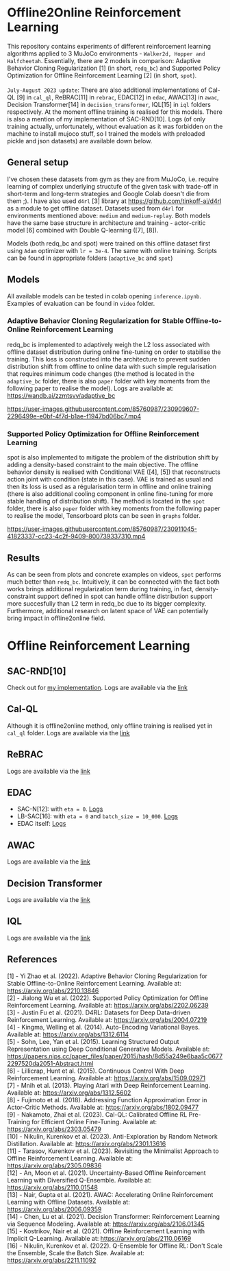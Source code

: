 # Offline2Online Reinforcement Learning
This repository contains experiments of different reinforcement learning algorithms applied to 3 MuJoCo environments - `Walker2d, Hopper and Halfcheetah`. Essentially, there are 2 models in comparison: Adaptive Behavior Cloning Regularization [1] (in short, `redq_bc`) and Supported Policy Optimization for Offline Reinforcement Learning [2] (in short, `spot`).<br /><br />`July-August 2023 update`: There are also additional implementations of Cal-QL [9] in `cal_ql`, ReBRAC[11] in `rebrac`, EDAC[12] in `edac`, AWAC[13] in `awac`, Decision Transformer[14] in `decision_transformer`, IQL[15] in `iql` folders respectively. At the moment offline training is realised for this models. There is also a mention of my implementation of SAC-RND[10]. Logs (of only training actually, unfortunately, without evaluation as it was forbidden on the machine to install mujoco stuff, so I trained the models with preloaded pickle and json datasets) are available down below.

## General setup
I've chosen these datasets from gym as they are from MuJoCo, i.e. require learning of complex underlying structufe of the given task with trade-off in short-term and long-term strategies and Google Colab doesn't die from them ;). I have also used `d4rl` [3] library at https://github.com/tinkoff-ai/d4rl as a module to get offline dataset. Datasets used from `d4rl` for environments mentioned above: `medium` and `medium-replay`. Both models have the same base structure in architecture and training - actor-critic model [6] combined with Double Q-learning ([7], [8]).

Models (both redq_bc and spot) were trained on this offline dataset first using `Adam` optimizer with `lr = 3e-4`. The same with online training. Scripts can be found in appropriate folders (`adaptive_bc` and `spot`)

## Models

All available models can be tested in colab opening `inference.ipynb`. Examples of evaluation can be found in `video` folder.

### Adaptive Behavior Cloning Regularization for Stable Offline-to-Online Reinforcement Learning
redq_bc is implemented to adaptively weigh the L2 loss associated with offline dataset distribution during online fine-tuning on order to stabilise the training. This loss is constructed into the architecture to prevent sudden distribution shift from offline to online data with such simple regularisation that requires minimum code changes (the method is located in the `adaptive_bc` folder, there is also `paper` folder with key moments from the following paper to realise the model). Logs are available at: https://wandb.ai/zzmtsvv/adaptive_bc


https://user-images.githubusercontent.com/85760987/230909607-2296499e-e0bf-4f7d-b1ae-f1947bd06bc7.mp4


### Supported Policy Optimization for Offline Reinforcement Learning
spot is also implemented to mitigate the problem of the distribution shift by adding a density-based constraint to the main objective. The offline behavior density is realised with Conditional VAE ([4], [5]) that reconstructs action joint with condition (state in this case). VAE is trained as usual and then its loss is used as a régularisation term in offline and online training (there is also additional cooling component in online fine-tuning for more stable handling of distribution shift). The method is located in the `spot` folder, there is also `paper` folder with key moments from the following paper to realise the model, Tensorboard plots can be seen in `graphs` folder.

https://user-images.githubusercontent.com/85760987/230911045-41823337-cc23-4c2f-9409-800739337310.mp4


## Results
As can be seen from plots and concrete examples on videos, `spot` performs much better than `redq_bc`. Intuitively, it can be connected with the fact both works brings additional regularization term during training, in fact, density-constraint support defined in spot can handle offline distribution support more succesfully than L2 term in redq_bc due to its bigger complexity. Furthermore, additional research on latent space of VAE can potentially bring impact in offline2online field.

# Offline Reinforcement Learning
## SAC-RND[10]
Check out for [my implementation](https://github.com/zzmtsvv/sac_rnd). Logs are available via the [link](https://wandb.ai/zzmtsvv/sac_rnd?workspace=user-zzmtsvv)

## Cal-QL
Although it is offline2online method, only offline training is realised yet in `cal_ql` folder. Logs are available via the [link](https://wandb.ai/zzmtsvv/cal_ql?workspace=user-zzmtsvv)

## ReBRAC
Logs are available via the [link](https://wandb.ai/zzmtsvv/ReBRAC?workspace=user-zzmtsvv)

## EDAC
- SAC-N[12]: with `eta = 0`. [Logs](https://wandb.ai/zzmtsvv/SAC-N?workspace=user-zzmtsvv)
- LB-SAC[16]: with `eta = 0` and `batch_size = 10_000`. [Logs](https://wandb.ai/zzmtsvv/LB-SAC?workspace=user-zzmtsvv)
- EDAC itself: [Logs](https://wandb.ai/zzmtsvv/EDAC?workspace=user-zzmtsvv)

## AWAC
Logs are available via the [link](https://wandb.ai/zzmtsvv/AWAC?workspace=user-zzmtsvv)

## Decision Transformer
Logs are available via the [link](https://wandb.ai/zzmtsvv/DecisionTransformer?workspace=user-zzmtsvv)

## IQL
Logs are available via the [link](https://wandb.ai/zzmtsvv/IQL?workspace=user-zzmtsvv)


## References
[1] - Yi Zhao et al. (2022). Adaptive Behavior Cloning Regularization for Stable Offline-to-Online Reinforcement Learning. Available at: https://arxiv.org/abs/2210.13846 <br />
[2] - Jialong Wu et al. (2022). Supported Policy Optimization for Offline Reinforcement Learning. Available at: https://arxiv.org/abs/2202.06239 <br />
[3] - Justin Fu et al. (2021). D4RL: Datasets for Deep Data-driven Reinforcement Learning. Available at: https://arxiv.org/abs/2004.07219 <br />
[4] - Kingma, Welling et al. (2014). Auto-Encoding Variational Bayes. Available at: https://arxiv.org/abs/1312.6114 <br />
[5] - Sohn, Lee, Yan et al. (2015). Learning Structured Output Representation using Deep Conditional Generative Models. Available at: https://papers.nips.cc/paper_files/paper/2015/hash/8d55a249e6baa5c06772297520da2051-Abstract.html <br />
[6] - Lillicrap, Hunt et al. (2015). Continuous Control With Deep Reinforcement Learning. Available at: https://arxiv.org/abs/1509.02971 <br />
[7] - Mnih et al. (2013). Playing Atari with Deep Reinforcement Learning. Available at: https://arxiv.org/abs/1312.5602 <br />
[8] - Fujimoto et al. (2018). Addressing Function Approximation Error in Actor-Critic Methods. Available at: https://arxiv.org/abs/1802.09477 <br />
[9] - Nakamoto, Zhai et al. (2023). Cal-QL: Calibrated Offline RL Pre-Training for Efficient Online Fine-Tuning. Available at: https://arxiv.org/abs/2303.05479 <br />
[10] - Nikulin, Kurenkov et al. (2023). Anti-Exploration by Random Network Distillation. Available at: https://arxiv.org/abs/2301.13616 <br/>
[11] - Tarasov, Kurenkov et al. (2023). Revisiting the Minimalist Approach to Offline Reinforcement Learning. Available at: https://arxiv.org/abs/2305.09836 <br/>
[12] - An, Moon et al. (2021). Uncertainty-Based Offline Reinforcement Learning with Diversified Q-Ensemble. Available at: https://arxiv.org/abs/2110.01548 <br/>
[13] - Nair, Gupta et al. (2021). AWAC: Accelerating Online Reinforcement Learning with Offline Datasets. Available at: https://arxiv.org/abs/2006.09359 <br/>
[14] - Chen, Lu et al. (2021). Decision Transformer: Reinforcement Learning via Sequence Modeling. Available at: https://arxiv.org/abs/2106.01345 <br/>
[15] - Kostrikov, Nair et al. (2021). Offline Reinforcement Learning with Implicit Q-Learning. Available at: https://arxiv.org/abs/2110.06169 <br/>
[16] - Nikulin, Kurenkov et al. (2022). Q-Ensemble for Offline RL: Don't Scale the Ensemble, Scale the Batch Size. Available at: https://arxiv.org/abs/2211.11092
